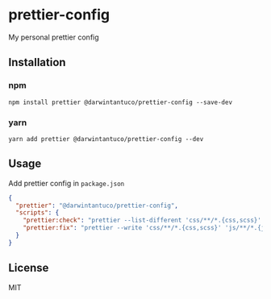 # prettier-config

My personal prettier config

## Installation

### npm

```
npm install prettier @darwintantuco/prettier-config --save-dev
```

### yarn

```
yarn add prettier @darwintantuco/prettier-config --dev
```

## Usage

Add prettier config in `package.json`

```json
{
  "prettier": "@darwintantuco/prettier-config",
  "scripts": {
    "prettier:check": "prettier --list-different 'css/**/*.{css,scss}' 'js/**/*.{js,jsx,ts,tsx}'",
    "prettier:fix": "prettier --write 'css/**/*.{css,scss}' 'js/**/*.{js,jsx,ts,tsx}'"
  }
}
```

## License

MIT
